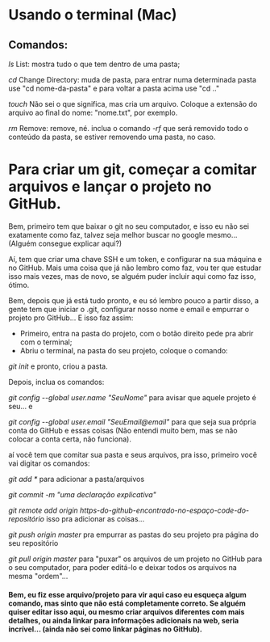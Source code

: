 # Usando o terminal (Mac)

## Comandos:
<i>ls</i> List: mostra tudo o que tem dentro de uma pasta;

<i>cd</i> Change Directory: muda de pasta, para entrar numa determinada pasta use "cd nome-da-pasta" e para voltar a pasta acima use "cd .."

<i>touch</i> Não sei o que significa, mas cria um arquivo. Coloque a extensão do arquivo ao final do nome: "nome.txt", por exemplo.

<i>rm</i> Remove: remove, né. inclua o comando <i>-rf</i> que será removido todo o conteúdo da pasta, se estiver removendo uma pasta, no caso.

# Para criar um git, começar a comitar arquivos e lançar o projeto no GitHub.

Bem, primeiro tem que baixar o git no seu computador, e isso eu não sei exatamente como faz, talvez seja melhor buscar no google mesmo... (Alguém consegue explicar aqui?)

Aí, tem que criar uma chave SSH e um token, e configurar na sua máquina e no GitHub. Mais uma coisa que já não lembro como faz, vou ter que estudar isso mais vezes, mas de novo, se alguém puder incluir aqui como faz isso, ótimo.

Bem, depois que já está tudo pronto, e eu só lembro pouco a partir disso, a gente tem que iniciar o .git, configurar nosso nome e email e empurrar o projeto pro GitHub... E isso faz assim: 

- Primeiro, entra na pasta do projeto, com o botão direito pede pra abrir com o terminal;
- Abriu o terminal, na pasta do seu projeto, coloque o comando: 

<i>git init</i> e pronto, criou a pasta.

Depois, inclua os comandos:

<i> git config --global user.name "SeuNome" </i> para avisar que aquele projeto é seu... e 

<i>git config --global user.email "SeuEmail@email"</i> para que seja sua própria conta do GitHub e essas coisas (Não entendi muito bem, mas se não colocar a conta certa, não funciona).

aí você tem que comitar sua pasta e seus arquivos, pra isso, primeiro você vai digitar os comandos:

<i>git add *</i> para adicionar a pasta/arquivos

<i>git commit -m "uma declaração explicativa"</i>

<i>git remote add origin https-do-github-encontrado-no-espaço-code-do-repositório</i> isso pra adicionar as coisas...

<i>git push origin master</i> pra empurrar as pastas do seu projeto pra página do seu repositório

<i>git pull origin master</i> para "puxar" os arquivos de um projeto no GitHub para o seu computador, para poder editá-lo e deixar todos os arquivos na mesma "ordem"... 

#### Bem, eu fiz esse arquivo/projeto para vir aqui caso eu esqueça algum comando, mas sinto que não está completamente correto. Se alguém quiser editar isso aqui, ou mesmo criar arquivos diferentes com mais detalhes, ou ainda linkar para informações adicionais na web, seria incrível... (ainda não sei como linkar páginas no GitHub).
